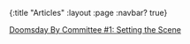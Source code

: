 {:title "Articles"
 :layout :page
 :navbar? true}
 
[Doomsday By Committee #1: Setting the Scene](ddft.wiki/posts-output/DDBC-001)
